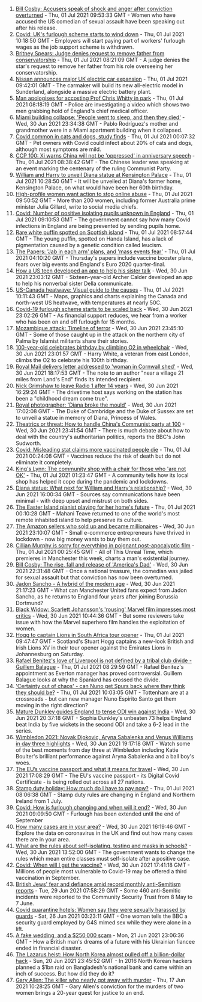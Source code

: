 1. [Bill Cosby: Accusers speak of shock and anger after conviction overturned](https://www.bbc.co.uk/news/world-us-canada-57677386) - Thu, 01 Jul 2021 09:53:33 GMT - Women who have accused the US comedian of sexual assault have been speaking out after his release.
2. [Covid: UK's furlough scheme starts to wind down](https://www.bbc.co.uk/news/business-57665735) - Thu, 01 Jul 2021 10:18:50 GMT - Employers will start paying part of workers' furlough wages as the job support scheme is withdrawn.
3. [Britney Spears: Judge denies request to remove father from conservatorship](https://www.bbc.co.uk/news/entertainment-arts-57676545) - Thu, 01 Jul 2021 08:21:09 GMT - A judge denies the star's request to remove her father from his role overseeing her conservatorship.
4. [Nissan announces major UK electric car expansion](https://www.bbc.co.uk/news/business-57666008) - Thu, 01 Jul 2021 09:42:01 GMT - The carmaker will build its new all-electric model in Sunderland, alongside a massive electric battery plant.
5. [Man apologises for accosting Prof Chris Whitty in park](https://www.bbc.co.uk/news/uk-57675176) - Thu, 01 Jul 2021 08:18:19 GMT - Police are investigating a video which shows two men grabbing hold of England's chief medical officer.
6. [Miami building collapse: 'People went to sleep, and then they died'](https://www.bbc.co.uk/news/world-us-canada-57674422) - Wed, 30 Jun 2021 23:34:38 GMT - Pablo Rodríguez's mother and grandmother were in a Miami apartment building when it collapsed.
7. [Covid common in cats and dogs, study finds](https://www.bbc.co.uk/news/health-57666245) - Thu, 01 Jul 2021 00:07:32 GMT - Pet owners with Covid could infect about 20% of cats and dogs, although most symptoms are mild.
8. [CCP 100: Xi warns China will not be 'oppressed' in anniversary speech](https://www.bbc.co.uk/news/world-asia-china-57648236) - Thu, 01 Jul 2021 08:38:42 GMT - The Chinese leader was speaking at an event marking the centenary of the ruling Communist Party.
9. [William and Harry to unveil Diana statue at Kensington Palace](https://www.bbc.co.uk/news/uk-57671175) - Thu, 01 Jul 2021 10:28:50 GMT - It will be unveiled at Diana's former home, Kensington Palace, on what would have been her 60th birthday.
10. [High-profile women want action to stop online abuse](https://www.bbc.co.uk/news/technology-57668916) - Thu, 01 Jul 2021 09:50:52 GMT - More than 200 women, including former Australia prime minister Julia Gillard, write to social media chiefs.
11. [Covid: Number of positive isolating pupils unknown in England](https://www.bbc.co.uk/news/health-57671735) - Thu, 01 Jul 2021 09:10:53 GMT - The government cannot say how many Covid infections in England are being prevented by sending pupils home.
12. [Rare white puffin spotted on Scottish island](https://www.bbc.co.uk/news/uk-scotland-highlands-islands-57678621) - Thu, 01 Jul 2021 08:57:44 GMT - The young puffin, spotted on Handa Island, has a lack of pigmentation caused by a genetic condition called leucism.
13. [The Papers: 'Jab in each arm' plans, and 'mass events fear'](https://www.bbc.co.uk/news/blogs-the-papers-57674522) - Thu, 01 Jul 2021 04:10:20 GMT - Thursday's papers include vaccine booster plans, fears over big events and England's Euro 2020 quarter-final.
14. [How a US teen developed an app to help his sister talk](https://www.bbc.co.uk/news/disability-57515272) - Wed, 30 Jun 2021 23:03:12 GMT - Sixteen-year-old Archer Calder developed an app to help his nonverbal sister Della communicate.
15. [US-Canada heatwave: Visual guide to the causes](https://www.bbc.co.uk/news/world-us-canada-57665715) - Thu, 01 Jul 2021 10:11:43 GMT - Maps, graphics and charts explaining the Canada and north-west US heatwave, with temperatures at nearly 50C.
16. [Covid-19 furlough scheme starts to be scaled back](https://www.bbc.co.uk/news/business-57669489) - Wed, 30 Jun 2021 23:02:26 GMT - As financial support reduces, we hear from a worker who has been on and off furlough for 15 months.
17. [Mozambique attack: Timeline of terror](https://www.bbc.co.uk/news/world-africa-57672606) - Wed, 30 Jun 2021 23:45:10 GMT - Some of those caught up in the attack on the northern city of Palma by Islamist militants share their stories.
18. [100-year-old celebrates birthday by climbing O2 in wheelchair](https://www.bbc.co.uk/news/uk-england-london-57672876) - Wed, 30 Jun 2021 23:01:57 GMT - Harry White, a veteran from east London, climbs the O2 to celebrate his 100th birthday.
19. [Royal Mail delivers letter addressed to 'woman in Cornwall shed'](https://www.bbc.co.uk/news/uk-england-cornwall-57670098) - Wed, 30 Jun 2021 18:17:53 GMT - The note to an author "near a village 21 miles from Land's End" finds its intended recipient.
20. [Nick Grimshaw to leave Radio 1 after 14 years](https://www.bbc.co.uk/news/newsbeat-57670955) - Wed, 30 Jun 2021 16:29:24 GMT - The drivetime host says working on the station has been a "childhood dream come true".
21. [Royal photographer: 'Diana broke the mould'](https://www.bbc.co.uk/news/uk-57668926) - Wed, 30 Jun 2021 17:02:08 GMT - The Duke of Cambridge and the Duke of Sussex are set to unveil a statue in memory of Diana, Princess of Wales.
22. [Theatrics or threat: How to handle China's Communist party at 100](https://www.bbc.co.uk/news/world-asia-china-57666650) - Wed, 30 Jun 2021 23:41:54 GMT - There is much debate about how to deal with the country's authoritarian politics, reports the BBC's John Sudworth.
23. [Covid: Misleading stat claims more vaccinated people die](https://www.bbc.co.uk/news/health-57610998) - Thu, 01 Jul 2021 00:24:08 GMT - Vaccines reduce the risk of death but do not eliminate it completely.
24. [King's Lynn: The community shop with a chair for those who 'are not OK'](https://www.bbc.co.uk/news/uk-england-norfolk-57496557) - Thu, 01 Jul 2021 01:23:47 GMT - A community tells how its local shop has helped it cope during the pandemic and lockdowns.
25. [Diana statue: What next for William and Harry's relationship?](https://www.bbc.co.uk/news/uk-57669199) - Wed, 30 Jun 2021 16:00:34 GMT - Sources say communications have been minimal - with deep upset and mistrust on both sides.
26. [The Easter Island pianist playing for her home's future](https://www.bbc.co.uk/news/world-latin-america-57472134) - Thu, 01 Jul 2021 00:10:28 GMT - Mahani Teave returned to one of the world's most remote inhabited island to help preserve its culture.
27. [The Amazon sellers who sold up and became millionaires](https://www.bbc.co.uk/news/business-57433960) - Wed, 30 Jun 2021 23:10:07 GMT - Small e-commerce entrepreneurs have thrived in lockdown - now big money wants to buy them out.
28. [Cillian Murphy is sorry for everything in poignant post-apocalyptic film](https://www.bbc.co.uk/news/entertainment-arts-57630571) - Thu, 01 Jul 2021 00:25:45 GMT - All of This Unreal Time, which premieres in Manchester this week, charts a man's existential journey.
29. [Bill Cosby: The rise, fall and release of 'America's Dad'](https://www.bbc.co.uk/news/entertainment-arts-30194819) - Wed, 30 Jun 2021 22:31:48 GMT - Once a national treasure, the comedian was jailed for sexual assault but that conviction has now been overturned.
30. [Jadon Sancho - A hybrid of the modern age](https://www.bbc.co.uk/sport/football/57674033) - Wed, 30 Jun 2021 21:17:23 GMT - What can Manchester United fans expect from Jadon Sancho, as he returns to England four years after joining Borussia Dortmund?
31. [Black Widow: Scarlett Johansson's 'rousing' Marvel film impresses most critics](https://www.bbc.co.uk/news/entertainment-arts-57663436) - Wed, 30 Jun 2021 10:44:36 GMT - But some reviewers take issue with how the Marvel superhero film handles the exploitation of women.
32. [Hogg to captain Lions in South Africa tour opener](https://www.bbc.co.uk/sport/rugby-union/57678981) - Thu, 01 Jul 2021 09:47:47 GMT - Scotland's Stuart Hogg captains a new-look British and Irish Lions XV in their tour opener against the Emirates Lions in Johannesburg on Saturday.
33. [Rafael Benitez's love of Liverpool is not defined by a tribal club divide - Guillem Balague](https://www.bbc.co.uk/sport/football/57673841) - Thu, 01 Jul 2021 08:29:59 GMT - Rafael Benitez's appointment as Everton manager has proved controversial. Guillem Balague looks at why the Spaniard has crossed the divide.
34. ['Certainty out of chaos' - can Nuno get Spurs back where they think they should be?](https://www.bbc.co.uk/sport/football/57676732) - Thu, 01 Jul 2021 10:03:05 GMT - Tottenham are at a crossroads - but can new manager Nuno Espirito Santo get them moving in the right direction?
35. [Mature Dunkley guides England to tense ODI win against India](https://www.bbc.co.uk/sport/cricket/57672858) - Wed, 30 Jun 2021 20:37:18 GMT - Sophia Dunkley's unbeaten 73 helps England beat India by five wickets in the second ODI and take a 6-2 lead in the series.
36. [Wimbledon 2021: Novak Djokovic, Aryna Sabalenka and Venus Williams in day three highlights](https://www.bbc.co.uk/sport/av/tennis/57672090) - Wed, 30 Jun 2021 19:17:18 GMT - Watch some of the best moments from day three at Wimbledon including Katie Boulter's brilliant performance against Aryna Sabalenka and a ball boy's woes.
37. [The EU’s vaccine passport and what it means for travel](https://www.bbc.co.uk/news/explainers-57665765) - Wed, 30 Jun 2021 17:08:29 GMT - The EU's vaccine passport - its Digital Covid Certificate - is being rolled out across all 27 nations.
38. [Stamp duty holiday: How much do I have to pay now?](https://www.bbc.co.uk/news/business-53319433) - Thu, 01 Jul 2021 08:06:38 GMT - Stamp duty rules are changing in England and Northern Ireland from 1 July.
39. [Covid: How is furlough changing and when will it end?](https://www.bbc.co.uk/news/explainers-52135342) - Wed, 30 Jun 2021 09:09:50 GMT - Furlough has been extended until the end of September
40. [How many cases are in your area?](https://www.bbc.co.uk/news/uk-51768274) - Wed, 30 Jun 2021 16:19:46 GMT - Explore the data on coronavirus in the UK and find out how many cases there are in your area.
41. [What are the rules about self-isolating, testing and masks in schools?](https://www.bbc.co.uk/news/education-51643556) - Wed, 30 Jun 2021 13:52:00 GMT - The government wants to change the rules which mean entire classes must self-isolate after a positive case.
42. [Covid: When will I get the vaccine?](https://www.bbc.co.uk/news/health-55045639) - Wed, 30 Jun 2021 17:41:18 GMT - Millions of people most vulnerable to Covid-19 may be offered a third vaccination in September.
43. [British Jews' fear and defiance amid record monthly anti-Semitism reports](https://www.bbc.co.uk/news/uk-57339266) - Tue, 29 Jun 2021 07:58:29 GMT - Some 460 anti-Semitic incidents were reported to the Community Security Trust from 8 May to 7 June.
44. [Covid quarantine hotels: Women say they were sexually harassed by guards](https://www.bbc.co.uk/news/stories-57609164) - Sat, 26 Jun 2021 03:23:11 GMT - One woman tells the BBC a security guard employed by G4S mimed sex while they were alone in a lift.
45. [A fake wedding, and a $250,000 scam](https://www.bbc.co.uk/news/world-europe-57358241) - Mon, 21 Jun 2021 23:06:36 GMT - How a British man's dreams of a future with his Ukrainian fiancee ended in financial disaster.
46. [The Lazarus heist: How North Korea almost pulled off a billion-dollar hack](https://www.bbc.co.uk/news/stories-57520169) - Sun, 20 Jun 2021 23:45:52 GMT - In 2016 North Korean hackers planned a $1bn raid on Bangladesh's national bank and came within an inch of success. But how did they do it?
47. [Gary Allen: The killer who nearly got away with murder](https://www.bbc.co.uk/news/uk-england-57331321) - Thu, 17 Jun 2021 10:28:25 GMT - Gary Allen's conviction for the murders of two women brings a 20-year quest for justice to an end.
